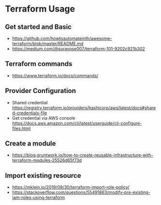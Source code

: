 # Terraform Usage

## Get started and Basic

* https://github.com/howtoautomateinth/awesome-terraform/blob/master/README.md
* https://medium.com/@surayose007/terraform-101-9202c921b302

## Terraform commands

* https://www.terraform.io/docs/commands/

## Provider Configuration

* Shared credential https://registry.terraform.io/providers/hashicorp/aws/latest/docs#shared-credentials-file
* Get credential via AWS console https://docs.aws.amazon.com/cli/latest/userguide/cli-configure-files.html 

## Create a module

* https://blog.gruntwork.io/how-to-create-reusable-infrastructure-with-terraform-modules-25526d65f73d

## Import existing resource

* https://mklein.io/2019/09/30/terraform-import-role-policy/
* https://stackoverflow.com/questions/55491863/modify-pre-existing-iam-roles-using-terraform